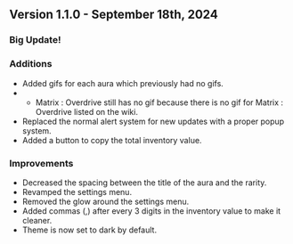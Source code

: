 ## Version 1.1.0 - September 18th, 2024
### Big Update!

### Additions
- Added gifs for each aura which previously had no gifs.
- - Matrix : Overdrive still has no gif because there is no gif for Matrix : Overdrive listed on the wiki.
- Replaced the normal alert system for new updates with a proper popup system.
- Added a button to copy the total inventory value.

### Improvements
- Decreased the spacing between the title of the aura and the rarity.
- Revamped the settings menu.
- Removed the glow around the settings menu.
- Added commas (,) after every 3 digits in the inventory value to make it cleaner.
- Theme is now set to dark by default.